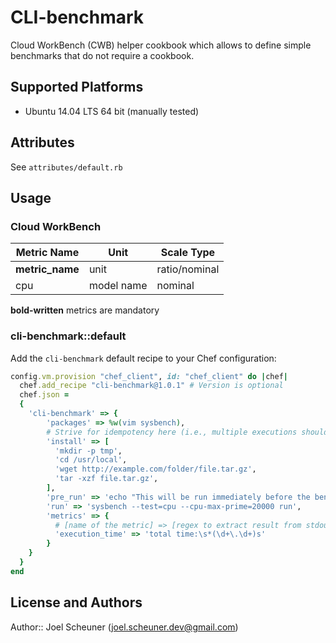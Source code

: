 # CLI-benchmark

Cloud WorkBench (CWB) helper cookbook which allows to define simple benchmarks that do not require a cookbook.

## Supported Platforms

* Ubuntu 14.04 LTS 64 bit (manually tested)

## Attributes

See `attributes/default.rb`

## Usage

### Cloud WorkBench

| Metric Name                  | Unit              | Scale Type    |
| ---------------------------- | ----------------- | ------------- |
| **metric_name**              | unit              | ratio/nominal |
| cpu                          | model name        | nominal       |

**bold-written** metrics are mandatory

### cli-benchmark::default

Add the `cli-benchmark` default recipe to your Chef configuration:

```ruby
config.vm.provision "chef_client", id: "chef_client" do |chef|
  chef.add_recipe "cli-benchmark@1.0.1" # Version is optional
  chef.json =
  {
    'cli-benchmark' => {
        'packages' => %w(vim sysbench),
        # Strive for idempotency here (i.e., multiple executions shouldn't crash)
        'install' => [
          'mkdir -p tmp',
          'cd /usr/local',
          'wget http://example.com/folder/file.tar.gz',
          'tar -xzf file.tar.gz',
        ],
        'pre_run' => 'echo "This will be run immediately before the benchmark starts" > pre_run.txt',
        'run' => 'sysbench --test=cpu --cpu-max-prime=20000 run',
        'metrics' => {
          # [name of the metric] => [regex to extract result from stdout]
          'execution_time' => 'total time:\s*(\d+\.\d+)s'
        }
    }
  }
end
```

## License and Authors

Author:: Joel Scheuner (joel.scheuner.dev@gmail.com)
